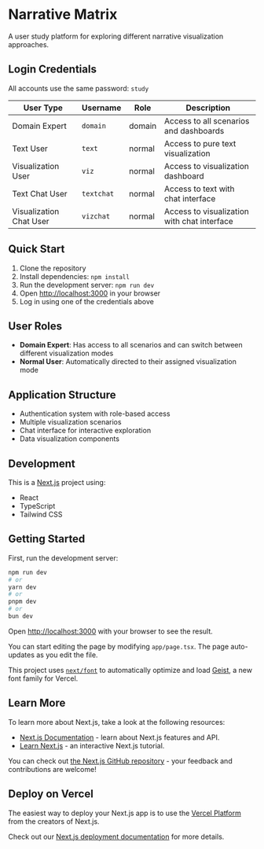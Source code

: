 # Narrative Matrix

A user study platform for exploring different narrative visualization approaches.

## Login Credentials

All accounts use the same password: `study`

| User Type               | Username   | Role   | Description                                 |
| ----------------------- | ---------- | ------ | ------------------------------------------- |
| Domain Expert           | `domain`   | domain | Access to all scenarios and dashboards      |
| Text User               | `text`     | normal | Access to pure text visualization           |
| Visualization User      | `viz`      | normal | Access to visualization dashboard           |
| Text Chat User          | `textchat` | normal | Access to text with chat interface          |
| Visualization Chat User | `vizchat`  | normal | Access to visualization with chat interface |

## Quick Start

1. Clone the repository
2. Install dependencies: `npm install`
3. Run the development server: `npm run dev`
4. Open [http://localhost:3000](http://localhost:3000) in your browser
5. Log in using one of the credentials above

## User Roles

- **Domain Expert**: Has access to all scenarios and can switch between different visualization modes
- **Normal User**: Automatically directed to their assigned visualization mode

## Application Structure

- Authentication system with role-based access
- Multiple visualization scenarios
- Chat interface for interactive exploration
- Data visualization components

## Development

This is a [Next.js](https://nextjs.org/) project using:

- React
- TypeScript
- Tailwind CSS

## Getting Started

First, run the development server:

```bash
npm run dev
# or
yarn dev
# or
pnpm dev
# or
bun dev
```

Open [http://localhost:3000](http://localhost:3000) with your browser to see the result.

You can start editing the page by modifying `app/page.tsx`. The page auto-updates as you edit the file.

This project uses [`next/font`](https://nextjs.org/docs/app/building-your-application/optimizing/fonts) to automatically optimize and load [Geist](https://vercel.com/font), a new font family for Vercel.

## Learn More

To learn more about Next.js, take a look at the following resources:

- [Next.js Documentation](https://nextjs.org/docs) - learn about Next.js features and API.
- [Learn Next.js](https://nextjs.org/learn) - an interactive Next.js tutorial.

You can check out [the Next.js GitHub repository](https://github.com/vercel/next.js) - your feedback and contributions are welcome!

## Deploy on Vercel

The easiest way to deploy your Next.js app is to use the [Vercel Platform](https://vercel.com/new?utm_medium=default-template&filter=next.js&utm_source=create-next-app&utm_campaign=create-next-app-readme) from the creators of Next.js.

Check out our [Next.js deployment documentation](https://nextjs.org/docs/app/building-your-application/deploying) for more details.
